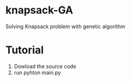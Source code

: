 # knapsack-GA
Solving Knapsack problem with genetic algorithm

# Tutorial
1) Dowload the source code 
2) run pyhton main.py 
